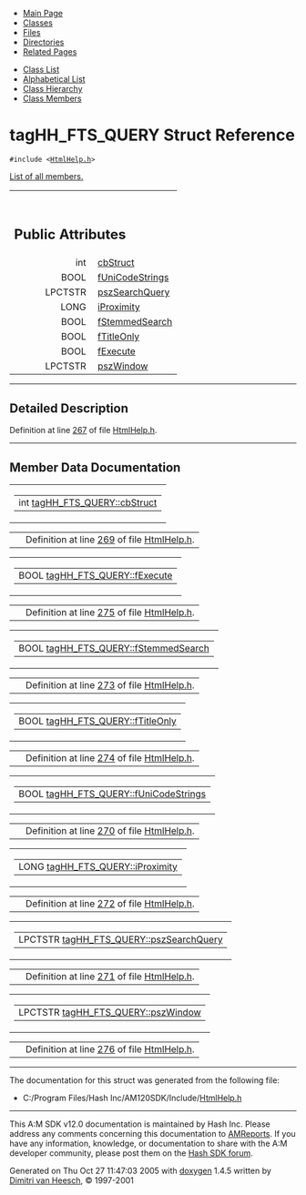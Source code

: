 <div class="tabs">

- [Main Page](index.md)
- <span id="current">[Classes](annotated.md)</span>
- [Files](files.md)
- [Directories](dirs.md)
- [Related Pages](pages.md)

</div>

<div class="tabs">

- [Class List](annotated.md)
- [Alphabetical List](classes.md)
- [Class Hierarchy](hierarchy.md)
- [Class Members](functions.md)

</div>

# tagHH_FTS_QUERY Struct Reference

`#include <`<a href="HtmlHelp_8h-source.md" class="el"><code>HtmlHelp.h</code></a>`>`

[List of all members.](structtagHH__FTS__QUERY-members.md)

<table data-border="0" data-cellpadding="0" data-cellspacing="0">
<colgroup>
<col style="width: 50%" />
<col style="width: 50%" />
</colgroup>
<tbody>
<tr>
<td></td>
<td></td>
</tr>
<tr>
<td colspan="2"><br />
&#10;<h2 id="public-attributes">Public Attributes</h2></td>
</tr>
<tr>
<td class="memItemLeft" style="text-align: right;" data-nowrap="" data-valign="top">int </td>
<td class="memItemRight" data-valign="bottom"><a href="structtagHH__FTS__QUERY.md#64f7690baa7b6a065390f019141fab07" class="el">cbStruct</a></td>
</tr>
<tr>
<td class="memItemLeft" style="text-align: right;" data-nowrap="" data-valign="top">BOOL </td>
<td class="memItemRight" data-valign="bottom"><a href="structtagHH__FTS__QUERY.md#befcce7f3eed0e3924f42663124f5609" class="el">fUniCodeStrings</a></td>
</tr>
<tr>
<td class="memItemLeft" style="text-align: right;" data-nowrap="" data-valign="top">LPCTSTR </td>
<td class="memItemRight" data-valign="bottom"><a href="structtagHH__FTS__QUERY.md#97c609742f5c6fabb6c59a6626c49104" class="el">pszSearchQuery</a></td>
</tr>
<tr>
<td class="memItemLeft" style="text-align: right;" data-nowrap="" data-valign="top">LONG </td>
<td class="memItemRight" data-valign="bottom"><a href="structtagHH__FTS__QUERY.md#5b75c942a866028ac7c52df7ffac803d" class="el">iProximity</a></td>
</tr>
<tr>
<td class="memItemLeft" style="text-align: right;" data-nowrap="" data-valign="top">BOOL </td>
<td class="memItemRight" data-valign="bottom"><a href="structtagHH__FTS__QUERY.md#979c8c2d8af4b5a4eea5420d293b8cad" class="el">fStemmedSearch</a></td>
</tr>
<tr>
<td class="memItemLeft" style="text-align: right;" data-nowrap="" data-valign="top">BOOL </td>
<td class="memItemRight" data-valign="bottom"><a href="structtagHH__FTS__QUERY.md#68d4b5f86645c46bc38cd5e4e7a854b6" class="el">fTitleOnly</a></td>
</tr>
<tr>
<td class="memItemLeft" style="text-align: right;" data-nowrap="" data-valign="top">BOOL </td>
<td class="memItemRight" data-valign="bottom"><a href="structtagHH__FTS__QUERY.md#e45162df88506c578f202951b351758f" class="el">fExecute</a></td>
</tr>
<tr>
<td class="memItemLeft" style="text-align: right;" data-nowrap="" data-valign="top">LPCTSTR </td>
<td class="memItemRight" data-valign="bottom"><a href="structtagHH__FTS__QUERY.md#a55ae040797f47c9432c19dc2f601507" class="el">pszWindow</a></td>
</tr>
</tbody>
</table>

------------------------------------------------------------------------

<span id="_details"></span>

## Detailed Description

Definition at line <a href="HtmlHelp_8h-source.md#l00267" class="el">267</a> of file <a href="HtmlHelp_8h-source.md" class="el">HtmlHelp.h</a>.

------------------------------------------------------------------------

## Member Data Documentation

<span id="64f7690baa7b6a065390f019141fab07" class="anchor"></span>

<table class="mdTable" data-cellpadding="2" data-cellspacing="0">
<colgroup>
<col style="width: 100%" />
</colgroup>
<tbody>
<tr>
<td class="mdRow"><table data-cellpadding="0" data-cellspacing="0" data-border="0">
<tbody>
<tr>
<td class="md" data-nowrap="" data-valign="top">int <a href="structtagHH__FTS__QUERY.md#64f7690baa7b6a065390f019141fab07" class="el">tagHH_FTS_QUERY::cbStruct</a></td>
</tr>
</tbody>
</table></td>
</tr>
</tbody>
</table>

|  |  |
|----|----|
|   | Definition at line <a href="HtmlHelp_8h-source.md#l00269" class="el">269</a> of file <a href="HtmlHelp_8h-source.md" class="el">HtmlHelp.h</a>. |

<span id="e45162df88506c578f202951b351758f" class="anchor"></span>

<table class="mdTable" data-cellpadding="2" data-cellspacing="0">
<colgroup>
<col style="width: 100%" />
</colgroup>
<tbody>
<tr>
<td class="mdRow"><table data-cellpadding="0" data-cellspacing="0" data-border="0">
<tbody>
<tr>
<td class="md" data-nowrap="" data-valign="top">BOOL <a href="structtagHH__FTS__QUERY.md#e45162df88506c578f202951b351758f" class="el">tagHH_FTS_QUERY::fExecute</a></td>
</tr>
</tbody>
</table></td>
</tr>
</tbody>
</table>

|  |  |
|----|----|
|   | Definition at line <a href="HtmlHelp_8h-source.md#l00275" class="el">275</a> of file <a href="HtmlHelp_8h-source.md" class="el">HtmlHelp.h</a>. |

<span id="979c8c2d8af4b5a4eea5420d293b8cad" class="anchor"></span>

<table class="mdTable" data-cellpadding="2" data-cellspacing="0">
<colgroup>
<col style="width: 100%" />
</colgroup>
<tbody>
<tr>
<td class="mdRow"><table data-cellpadding="0" data-cellspacing="0" data-border="0">
<tbody>
<tr>
<td class="md" data-nowrap="" data-valign="top">BOOL <a href="structtagHH__FTS__QUERY.md#979c8c2d8af4b5a4eea5420d293b8cad" class="el">tagHH_FTS_QUERY::fStemmedSearch</a></td>
</tr>
</tbody>
</table></td>
</tr>
</tbody>
</table>

|  |  |
|----|----|
|   | Definition at line <a href="HtmlHelp_8h-source.md#l00273" class="el">273</a> of file <a href="HtmlHelp_8h-source.md" class="el">HtmlHelp.h</a>. |

<span id="68d4b5f86645c46bc38cd5e4e7a854b6" class="anchor"></span>

<table class="mdTable" data-cellpadding="2" data-cellspacing="0">
<colgroup>
<col style="width: 100%" />
</colgroup>
<tbody>
<tr>
<td class="mdRow"><table data-cellpadding="0" data-cellspacing="0" data-border="0">
<tbody>
<tr>
<td class="md" data-nowrap="" data-valign="top">BOOL <a href="structtagHH__FTS__QUERY.md#68d4b5f86645c46bc38cd5e4e7a854b6" class="el">tagHH_FTS_QUERY::fTitleOnly</a></td>
</tr>
</tbody>
</table></td>
</tr>
</tbody>
</table>

|  |  |
|----|----|
|   | Definition at line <a href="HtmlHelp_8h-source.md#l00274" class="el">274</a> of file <a href="HtmlHelp_8h-source.md" class="el">HtmlHelp.h</a>. |

<span id="befcce7f3eed0e3924f42663124f5609" class="anchor"></span>

<table class="mdTable" data-cellpadding="2" data-cellspacing="0">
<colgroup>
<col style="width: 100%" />
</colgroup>
<tbody>
<tr>
<td class="mdRow"><table data-cellpadding="0" data-cellspacing="0" data-border="0">
<tbody>
<tr>
<td class="md" data-nowrap="" data-valign="top">BOOL <a href="structtagHH__FTS__QUERY.md#befcce7f3eed0e3924f42663124f5609" class="el">tagHH_FTS_QUERY::fUniCodeStrings</a></td>
</tr>
</tbody>
</table></td>
</tr>
</tbody>
</table>

|  |  |
|----|----|
|   | Definition at line <a href="HtmlHelp_8h-source.md#l00270" class="el">270</a> of file <a href="HtmlHelp_8h-source.md" class="el">HtmlHelp.h</a>. |

<span id="5b75c942a866028ac7c52df7ffac803d" class="anchor"></span>

<table class="mdTable" data-cellpadding="2" data-cellspacing="0">
<colgroup>
<col style="width: 100%" />
</colgroup>
<tbody>
<tr>
<td class="mdRow"><table data-cellpadding="0" data-cellspacing="0" data-border="0">
<tbody>
<tr>
<td class="md" data-nowrap="" data-valign="top">LONG <a href="structtagHH__FTS__QUERY.md#5b75c942a866028ac7c52df7ffac803d" class="el">tagHH_FTS_QUERY::iProximity</a></td>
</tr>
</tbody>
</table></td>
</tr>
</tbody>
</table>

|  |  |
|----|----|
|   | Definition at line <a href="HtmlHelp_8h-source.md#l00272" class="el">272</a> of file <a href="HtmlHelp_8h-source.md" class="el">HtmlHelp.h</a>. |

<span id="97c609742f5c6fabb6c59a6626c49104" class="anchor"></span>

<table class="mdTable" data-cellpadding="2" data-cellspacing="0">
<colgroup>
<col style="width: 100%" />
</colgroup>
<tbody>
<tr>
<td class="mdRow"><table data-cellpadding="0" data-cellspacing="0" data-border="0">
<tbody>
<tr>
<td class="md" data-nowrap="" data-valign="top">LPCTSTR <a href="structtagHH__FTS__QUERY.md#97c609742f5c6fabb6c59a6626c49104" class="el">tagHH_FTS_QUERY::pszSearchQuery</a></td>
</tr>
</tbody>
</table></td>
</tr>
</tbody>
</table>

|  |  |
|----|----|
|   | Definition at line <a href="HtmlHelp_8h-source.md#l00271" class="el">271</a> of file <a href="HtmlHelp_8h-source.md" class="el">HtmlHelp.h</a>. |

<span id="a55ae040797f47c9432c19dc2f601507" class="anchor"></span>

<table class="mdTable" data-cellpadding="2" data-cellspacing="0">
<colgroup>
<col style="width: 100%" />
</colgroup>
<tbody>
<tr>
<td class="mdRow"><table data-cellpadding="0" data-cellspacing="0" data-border="0">
<tbody>
<tr>
<td class="md" data-nowrap="" data-valign="top">LPCTSTR <a href="structtagHH__FTS__QUERY.md#a55ae040797f47c9432c19dc2f601507" class="el">tagHH_FTS_QUERY::pszWindow</a></td>
</tr>
</tbody>
</table></td>
</tr>
</tbody>
</table>

|  |  |
|----|----|
|   | Definition at line <a href="HtmlHelp_8h-source.md#l00276" class="el">276</a> of file <a href="HtmlHelp_8h-source.md" class="el">HtmlHelp.h</a>. |

------------------------------------------------------------------------

The documentation for this struct was generated from the following file:

- C:/Program Files/Hash Inc/AM120SDK/Include/<a href="HtmlHelp_8h-source.md" class="el">HtmlHelp.h</a>

------------------------------------------------------------------------

<span class="small">This A:M SDK v12.0 documentation is maintained by Hash Inc. Please address any comments concerning this documentation to [AMReports](http://www.hash.com/reports). If you have any information, knowledge, or documentation to share with the A:M developer community, please post them on the [Hash SDK forum](http://www.hash.com/forums/index.php?showforum=11).</span>

Generated on Thu Oct 27 11:47:03 2005 with [<span class="image placeholder" original-image-src="doxygen.png" original-image-title="" height="45" width="100" align="middle" border="0">doxygen</span>](http://www.doxygen.org/index.html) 1.4.5 written by [Dimitri van Heesch](mailto:dimitri@stack.nl), © 1997-2001

